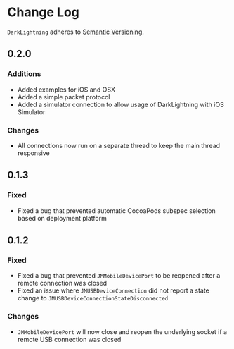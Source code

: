 # Change Log

`DarkLightning` adheres to [Semantic Versioning](http://semver.org/).

## 0.2.0

### Additions

* Added examples for iOS and OSX
* Added a simple packet protocol
* Added a simulator connection to allow usage of DarkLightning with iOS Simulator

### Changes

* All connections now run on a separate thread to keep the main thread responsive

## 0.1.3

### Fixed

* Fixed a bug that prevented automatic CocoaPods subspec selection based on deployment platform

## 0.1.2

### Fixed

* Fixed a bug that prevented `JMMobileDevicePort` to be reopened after a remote connection was closed
* Fixed an issue where `JMUSBDeviceConnection` did not report a state change to `JMUSBDeviceConnectionStateDisconnected`

### Changes

* `JMMobileDevicePort` will now close and reopen the underlying socket if a remote USB connection was closed